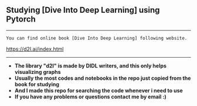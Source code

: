 ## Studying [Dive Into Deep Learning] using Pytorch

***
    You can find online book [Dive Into Deep Learning] following website.
    
https://d2l.ai/index.html
***

- **The library "d2l" is made by DIDL writers, and this only helps visualizing graphs**  
- **Usually the most codes and notebooks in the repo just copied from the book for studying**  
- **And I made this repo for searching the code whenever i need to use**  
- **If you have any problems or questions contact me by email :)**  
